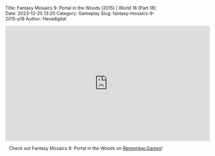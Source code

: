 Title: Fantasy Mosaics 9: Portal in the Woods (2015) | World 18 [Part 18]
Date: 2023-12-25 13:20
Category: Gameplay
Slug: fantasy-mosaics-9-2015-p18
Author: Hexadigital

<center><iframe src="https://www.youtube.com/embed/xgyuDkXSnx4?feature=oembed" allow="accelerometer; autoplay; encrypted-media; gyroscope; picture-in-picture" width="640" height="360" frameborder="0"></iframe>

Check out Fantasy Mosaics 9: Portal in the Woods on [Remember.Games](https://remember.games/game/8089/fantasy-mosaics-9-portal-in-the-woods/)!</center>